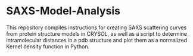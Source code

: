 # SAXS-Model-Analysis

This repository compiles instructions for creating SAXS scattering curves from protein structure models in CRYSOL, as well as a script to determine intramolecular distances in a pdb structure and plot them as a normalized Kernel density function in Python.
